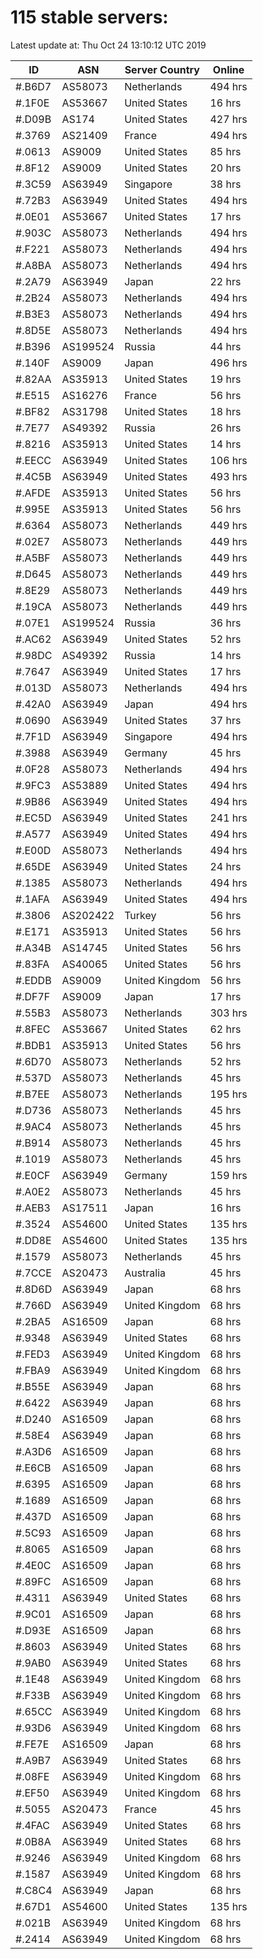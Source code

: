 # 115 stable servers:

Latest update at: Thu Oct 24 13:10:12 UTC 2019

| ID | ASN | Server Country | Online |
| -- | --- | -------------- | ------ |
| #.B6D7 | AS58073 | Netherlands | 494 hrs |
| #.1F0E | AS53667 | United States | 16 hrs |
| #.D09B | AS174 | United States | 427 hrs |
| #.3769 | AS21409 | France | 494 hrs |
| #.0613 | AS9009 | United States | 85 hrs |
| #.8F12 | AS9009 | United States | 20 hrs |
| #.3C59 | AS63949 | Singapore | 38 hrs |
| #.72B3 | AS63949 | United States | 494 hrs |
| #.0E01 | AS53667 | United States | 17 hrs |
| #.903C | AS58073 | Netherlands | 494 hrs |
| #.F221 | AS58073 | Netherlands | 494 hrs |
| #.A8BA | AS58073 | Netherlands | 494 hrs |
| #.2A79 | AS63949 | Japan | 22 hrs |
| #.2B24 | AS58073 | Netherlands | 494 hrs |
| #.B3E3 | AS58073 | Netherlands | 494 hrs |
| #.8D5E | AS58073 | Netherlands | 494 hrs |
| #.B396 | AS199524 | Russia | 44 hrs |
| #.140F | AS9009 | Japan | 496 hrs |
| #.82AA | AS35913 | United States | 19 hrs |
| #.E515 | AS16276 | France | 56 hrs |
| #.BF82 | AS31798 | United States | 18 hrs |
| #.7E77 | AS49392 | Russia | 26 hrs |
| #.8216 | AS35913 | United States | 14 hrs |
| #.EECC | AS63949 | United States | 106 hrs |
| #.4C5B | AS63949 | United States | 493 hrs |
| #.AFDE | AS35913 | United States | 56 hrs |
| #.995E | AS35913 | United States | 56 hrs |
| #.6364 | AS58073 | Netherlands | 449 hrs |
| #.02E7 | AS58073 | Netherlands | 449 hrs |
| #.A5BF | AS58073 | Netherlands | 449 hrs |
| #.D645 | AS58073 | Netherlands | 449 hrs |
| #.8E29 | AS58073 | Netherlands | 449 hrs |
| #.19CA | AS58073 | Netherlands | 449 hrs |
| #.07E1 | AS199524 | Russia | 36 hrs |
| #.AC62 | AS63949 | United States | 52 hrs |
| #.98DC | AS49392 | Russia | 14 hrs |
| #.7647 | AS63949 | United States | 17 hrs |
| #.013D | AS58073 | Netherlands | 494 hrs |
| #.42A0 | AS63949 | Japan | 494 hrs |
| #.0690 | AS63949 | United States | 37 hrs |
| #.7F1D | AS63949 | Singapore | 494 hrs |
| #.3988 | AS63949 | Germany | 45 hrs |
| #.0F28 | AS58073 | Netherlands | 494 hrs |
| #.9FC3 | AS53889 | United States | 494 hrs |
| #.9B86 | AS63949 | United States | 494 hrs |
| #.EC5D | AS63949 | United States | 241 hrs |
| #.A577 | AS63949 | United States | 494 hrs |
| #.E00D | AS58073 | Netherlands | 494 hrs |
| #.65DE | AS63949 | United States | 24 hrs |
| #.1385 | AS58073 | Netherlands | 494 hrs |
| #.1AFA | AS63949 | United States | 494 hrs |
| #.3806 | AS202422 | Turkey | 56 hrs |
| #.E171 | AS35913 | United States | 56 hrs |
| #.A34B | AS14745 | United States | 56 hrs |
| #.83FA | AS40065 | United States | 56 hrs |
| #.EDDB | AS9009 | United Kingdom | 56 hrs |
| #.DF7F | AS9009 | Japan | 17 hrs |
| #.55B3 | AS58073 | Netherlands | 303 hrs |
| #.8FEC | AS53667 | United States | 62 hrs |
| #.BDB1 | AS35913 | United States | 56 hrs |
| #.6D70 | AS58073 | Netherlands | 52 hrs |
| #.537D | AS58073 | Netherlands | 45 hrs |
| #.B7EE | AS58073 | Netherlands | 195 hrs |
| #.D736 | AS58073 | Netherlands | 45 hrs |
| #.9AC4 | AS58073 | Netherlands | 45 hrs |
| #.B914 | AS58073 | Netherlands | 45 hrs |
| #.1019 | AS58073 | Netherlands | 45 hrs |
| #.E0CF | AS63949 | Germany | 159 hrs |
| #.A0E2 | AS58073 | Netherlands | 45 hrs |
| #.AEB3 | AS17511 | Japan | 16 hrs |
| #.3524 | AS54600 | United States | 135 hrs |
| #.DD8E | AS54600 | United States | 135 hrs |
| #.1579 | AS58073 | Netherlands | 45 hrs |
| #.7CCE | AS20473 | Australia | 45 hrs |
| #.8D6D | AS63949 | Japan | 68 hrs |
| #.766D | AS63949 | United Kingdom | 68 hrs |
| #.2BA5 | AS16509 | Japan | 68 hrs |
| #.9348 | AS63949 | United States | 68 hrs |
| #.FED3 | AS63949 | United Kingdom | 68 hrs |
| #.FBA9 | AS63949 | United Kingdom | 68 hrs |
| #.B55E | AS63949 | Japan | 68 hrs |
| #.6422 | AS63949 | Japan | 68 hrs |
| #.D240 | AS16509 | Japan | 68 hrs |
| #.58E4 | AS63949 | Japan | 68 hrs |
| #.A3D6 | AS16509 | Japan | 68 hrs |
| #.E6CB | AS16509 | Japan | 68 hrs |
| #.6395 | AS16509 | Japan | 68 hrs |
| #.1689 | AS16509 | Japan | 68 hrs |
| #.437D | AS16509 | Japan | 68 hrs |
| #.5C93 | AS16509 | Japan | 68 hrs |
| #.8065 | AS16509 | Japan | 68 hrs |
| #.4E0C | AS16509 | Japan | 68 hrs |
| #.89FC | AS16509 | Japan | 68 hrs |
| #.4311 | AS63949 | United States | 68 hrs |
| #.9C01 | AS16509 | Japan | 68 hrs |
| #.D93E | AS16509 | Japan | 68 hrs |
| #.8603 | AS63949 | United States | 68 hrs |
| #.9AB0 | AS63949 | United States | 68 hrs |
| #.1E48 | AS63949 | United Kingdom | 68 hrs |
| #.F33B | AS63949 | United Kingdom | 68 hrs |
| #.65CC | AS63949 | United Kingdom | 68 hrs |
| #.93D6 | AS63949 | United Kingdom | 68 hrs |
| #.FE7E | AS16509 | Japan | 68 hrs |
| #.A9B7 | AS63949 | United States | 68 hrs |
| #.08FE | AS63949 | United Kingdom | 68 hrs |
| #.EF50 | AS63949 | United Kingdom | 68 hrs |
| #.5055 | AS20473 | France | 45 hrs |
| #.4FAC | AS63949 | United States | 68 hrs |
| #.0B8A | AS63949 | United States | 68 hrs |
| #.9246 | AS63949 | United Kingdom | 68 hrs |
| #.1587 | AS63949 | United Kingdom | 68 hrs |
| #.C8C4 | AS63949 | Japan | 68 hrs |
| #.67D1 | AS54600 | United States | 135 hrs |
| #.021B | AS63949 | United Kingdom | 68 hrs |
| #.2414 | AS63949 | United Kingdom | 68 hrs |

